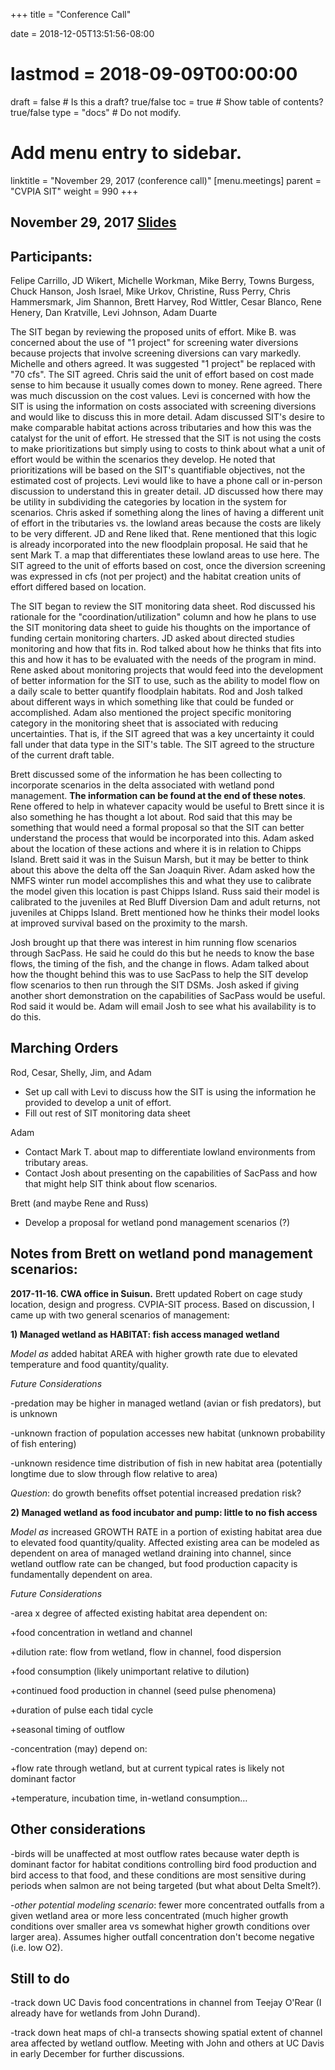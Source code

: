 +++
title = "Conference Call"

date = 2018-12-05T13:51:56-08:00
# lastmod = 2018-09-09T00:00:00

draft = false  # Is this a draft? true/false
toc = true  # Show table of contents? true/false
type = "docs"  # Do not modify.

# Add menu entry to sidebar.
linktitle = "November 29, 2017 (conference call)"
[menu.meetings]
  parent = "CVPIA SIT"
  weight = 990
+++

## November 29, 2017 [Slides](https://s3-us-west-2.amazonaws.com/cvpia-meeting-slides/Nov+29+conference+call.pdf)

## Participants:
Felipe Carrillo, JD Wikert, Michelle Workman, Mike Berry, Towns Burgess, Chuck Hanson, Josh Israel, Mike Urkov, Christine, Russ Perry, Chris Hammersmark, Jim Shannon, Brett Harvey, Rod Wittler, Cesar Blanco, Rene Henery, Dan Kratville, Levi Johnson, Adam Duarte

The SIT began by reviewing the proposed units of effort. Mike B. was concerned about the use of &quot;1 project&quot; for screening water diversions because projects that involve screening diversions can vary markedly. Michelle and others agreed. It was suggested &quot;1 project&quot; be replaced with &quot;70 cfs&quot;. The SIT agreed. Chris said the unit of effort based on cost made sense to him because it usually comes down to money. Rene agreed. There was much discussion on the cost values. Levi is concerned with how the SIT is using the information on costs associated with screening diversions and would like to discuss this in more detail. Adam discussed SIT&#39;s desire to make comparable habitat actions across tributaries and how this was the catalyst for the unit of effort. He stressed that the SIT is not using the costs to make prioritizations but simply using to costs to think about what a unit of effort would be within the scenarios they develop. He noted that prioritizations will be based on the SIT&#39;s quantifiable objectives, not the estimated cost of projects. Levi would like to have a phone call or in-person discussion to understand this in greater detail. JD discussed how there may be utility in subdividing the categories by location in the system for scenarios. Chris asked if something along the lines of having a different unit of effort in the tributaries vs. the lowland areas because the costs are likely to be very different. JD and Rene liked that. Rene mentioned that this logic is already incorporated into the new floodplain proposal. He said that he sent Mark T. a map that differentiates these lowland areas to use here. The SIT agreed to the unit of efforts based on cost, once the diversion screening was expressed in cfs (not per project) and the habitat creation units of effort differed based on location.

The SIT began to review the SIT monitoring data sheet. Rod discussed his rationale for the &quot;coordination/utilization&quot; column and how he plans to use the SIT monitoring data sheet to guide his thoughts on the importance of funding certain monitoring charters. JD asked about directed studies monitoring and how that fits in. Rod talked about how he thinks that fits into this and how it has to be evaluated with the needs of the program in mind. Rene asked about monitoring projects that would feed into the development of better information for the SIT to use, such as the ability to model flow on a daily scale to better quantify floodplain habitats. Rod and Josh talked about different ways in which something like that could be funded or accomplished. Adam also mentioned the project specific monitoring category in the monitoring sheet that is associated with reducing uncertainties. That is, if the SIT agreed that was a key uncertainty it could fall under that data type in the SIT&#39;s table. The SIT agreed to the structure of the current draft table.

Brett discussed some of the information he has been collecting to incorporate scenarios in the delta associated with wetland pond management. **The information can be found at the end of these notes**. Rene offered to help in whatever capacity would be useful to Brett since it is also something he has thought a lot about. Rod said that this may be something that would need a formal proposal so that the SIT can better understand the process that would be incorporated into this. Adam asked about the location of these actions and where it is in relation to Chipps Island. Brett said it was in the Suisun Marsh, but it may be better to think about this above the delta off the San Joaquin River. Adam asked how the NMFS winter run model accomplishes this and what they use to calibrate the model given this location is past Chipps Island. Russ said their model is calibrated to the juveniles at Red Bluff Diversion Dam and adult returns, not juveniles at Chipps Island. Brett mentioned how he thinks their model looks at improved survival based on the proximity to the marsh.

Josh brought up that there was interest in him running flow scenarios through SacPass. He said he could do this but he needs to know the base flows, the timing of the fish, and the change in flows. Adam talked about how the thought behind this was to use SacPass to help the SIT develop flow scenarios to then run through the SIT DSMs. Josh asked if giving another short demonstration on the capabilities of SacPass would be useful. Rod said it would be. Adam will email Josh to see what his availability is to do this.



## Marching Orders

Rod, Cesar, Shelly, Jim, and Adam

- Set up call with Levi to discuss how the SIT is using the information he provided to develop a unit of effort.
- Fill out rest of SIT monitoring data sheet

Adam

- Contact Mark T. about map to differentiate lowland environments from tributary areas.
- Contact Josh about presenting on the capabilities of SacPass and how that might help SIT think about flow scenarios.

Brett (and maybe Rene and Russ)

- Develop a proposal for wetland pond management scenarios (?)

## Notes from Brett on wetland pond management scenarios:

**2017-11-16. CWA office in Suisun.** Brett updated Robert on cage study location, design and progress. CVPIA-SIT process. Based on discussion, I came up with two general scenarios of management:

**1) Managed wetland as HABITAT: fish access managed wetland**

_Model as_ added habitat AREA with higher growth rate due to elevated temperature and food quantity/quality.

_Future Considerations_

-predation may be higher in managed wetland (avian or fish predators), but is unknown

-unknown fraction of population accesses new habitat (unknown probability of fish entering)

-unknown residence time distribution of fish in new habitat area (potentially longtime due to slow through flow relative to area)

_Question_: do growth benefits offset potential increased predation risk?

**2) Managed wetland as food incubator and pump: little to no fish access**

_Model as_ increased GROWTH RATE in a portion of existing habitat area due to elevated food quantity/quality. Affected existing area can be modeled as dependent on area of managed wetland draining into channel, since wetland outflow rate can be changed, but food production capacity is fundamentally dependent on area.

_Future Considerations_

-area x degree of affected existing habitat area dependent on:

+food concentration in wetland and channel

+dilution rate: flow from wetland, flow in channel, food dispersion

+food consumption (likely unimportant relative to dilution)

+continued food production in channel (seed pulse phenomena)

+duration of pulse each tidal cycle

+seasonal timing of outflow

-concentration (may) depend on:

+flow rate through wetland, but at current typical rates is likely not dominant factor

+temperature, incubation time, in-wetland consumption…

## Other considerations

-birds will be unaffected at most outflow rates because water depth is dominant factor for habitat conditions controlling bird food production and bird access to that food, and these conditions are most sensitive during periods when salmon are not being targeted (but what about Delta Smelt?).

-_other potential modeling scenario_: fewer more concentrated outfalls from a given wetland area or more less concentrated (much higher growth conditions over smaller area vs somewhat higher growth conditions over larger area). Assumes higher outfall concentration don&#39;t become negative (i.e. low O2).

## Still to do

-track down UC Davis food concentrations in channel from Teejay O&#39;Rear (I already have for wetlands from John Durand).

-track down heat maps of chl-a transects showing spatial extent of channel area affected by wetland outflow. Meeting with John and others at UC Davis in early December for further discussions.